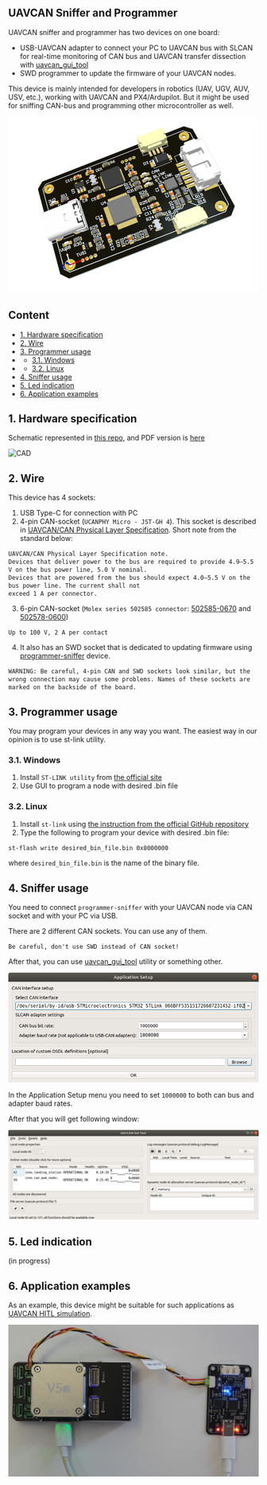 ## UAVCAN Sniffer and Programmer

UAVCAN sniffer and programmer has two devices on one board:
- USB-UAVCAN adapter to connect your PC to UAVCAN bus with SLCAN for real-time monitoring of CAN bus and UAVCAN transfer dissection with [uavcan_gui_tool](https://github.com/UAVCAN/gui_tool)
- SWD programmer to update the firmware of your UAVCAN nodes.

This device is mainly intended for developers in robotics (UAV, UGV, AUV, USV, etc.), working with UAVCAN and PX4/Ardupilot. But it might be used for sniffing CAN-bus and programming other microcontroller as well.

![programmer_sniffer](programmer_sniffer.png?raw=true "programmer_sniffer")

## Content
  - [1. Hardware specification](#1-wire)
  - [2. Wire](#2-wire)
  - [3. Programmer usage](#3-programmer-usage)
  - - [3.1. Windows](#31-windows)
  - - [3.2. Linux](#32-linux)
  - [4. Sniffer usage](#4-sniffer-usage)
  - [5. Led indication](#5-led-indication)
  - [6. Application examples](#6-application-examples)

## 1. Hardware specification

Schematic represented in [this repo](https://github.com/sainquake/UAVCAN-Sniffer-STM-Programmer), and PDF version is [here](https://github.com/sainquake/UAVCAN-Sniffer-STM-Programmer/blob/master/Project%20Outputs%20for%20CAN_SNIFFER/Output.PDF)

![CAD](https://github.com/sainquake/UAVCAN-Sniffer-STM-Programmer/blob/master/CAD/CAN_SNIFFER.JPG?raw=true "CAD")

## 2. Wire

This device has 4 sockets:

1. USB Type-C for connection with PC
2. 4-pin CAN-socket (`UCANPHY Micro - JST-GH 4`). This socket is described in [UAVCAN/CAN Physical Layer Specification](https://forum.uavcan.org/t/uavcan-can-physical-layer-specification-v1-0/1471). Short note from the standard below: 
```
UAVCAN/CAN Physical Layer Specification note.
Devices that deliver power to the bus are required to provide 4.9–5.5 V on the bus power line, 5.0 V nominal.
Devices that are powered from the bus should expect 4.0–5.5 V on the bus power line. The current shall not
exceed 1 A per connector.
```
3. 6-pin CAN-socket (`Molex series 502585 connector`: [502585-0670](https://www.molex.com/molex/products/part-detail/pcb_receptacles/5025850670) and [502578-0600](https://www.molex.com/molex/products/part-detail/crimp_housings/5025780600))

```
Up to 100 V, 2 A per contact
```

4. It also has an SWD socket that is dedicated to updating firmware using [programmer-sniffer](doc/programmer_sniffer/README.md) device.

```
WARNING: Be careful, 4-pin CAN and SWD sockets look similar, but the wrong connection may cause some problems. Names of these sockets are marked on the backside of the board.
```

## 3. Programmer usage

You may program your devices in any way you want. The easiest way in our opinion is to use st-link utility.


### 3.1. Windows

1. Install `ST-LINK utility` from [the official site](https://www.st.com/en/development-tools/stsw-link004.html)
2. Use GUI to program a node with desired .bin file


### 3.2. Linux

1. Install `st-link` using [the instruction from the official GitHub repository](https://github.com/stlink-org/stlink#installation)
2. Type the following to program your device with desired .bin file:

```bash
st-flash write desired_bin_file.bin 0x8000000
```

where `desired_bin_file.bin` is the name of the binary file.

## 4. Sniffer usage

You need to connect `programmer-sniffer` with your UAVCAN node via CAN socket and with your PC via USB.

There are 2 different CAN sockets. You can use any of them.

```
Be careful, don't use SWD instead of CAN socket!
```

After that, you can use [uavcan_gui_tool](https://github.com/UAVCAN/gui_tool) utility or something other.

![app_setup](app_setup.png?raw=true "app_setup")

In the Application Setup menu you need to set `1000000` to both can bus and adapter baud rates.

After that you will get following window:

![uavcan_gui_tool](uavcan_gui_tool.png?raw=true "uavcan_gui_tool")

## 5. Led indication

(in progress)

## 6. Application examples

As an example, this device might be suitable for such applications as [UAVCAN HITL simulation](https://github.com/InnopolisAero/innopolis_vtol_dynamics).

![alt text](https://github.com/InnopolisAero/innopolis_vtol_dynamics/blob/master/img/sniffer_connection.png?raw=true)
